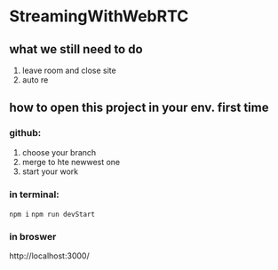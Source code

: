 # StreamingWithWebRTC
 
 ## what we still need to do
 1. leave room and close site
 2. auto re
## how to open this project in your env. first time
 ### github: 
1. choose your branch
2. merge to hte newwest one
3. start your work
### in terminal:
 `npm i`
 `npm run devStart`
 
### in broswer
http://localhost:3000/